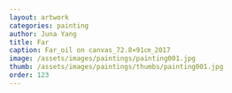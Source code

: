 ```yaml
---
layout: artwork
categories: painting
author: Juna Yang
title: Far
caption: Far_oil on canvas_72.8×91㎝_2017
image: /assets/images/paintings/painting001.jpg
thumb: /assets/images/paintings/thumbs/painting001.jpg
order: 123
---
```

